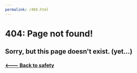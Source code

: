 ```yaml
---
permalink: /404.html
---
```


# 404: Page not found!
## Sorry, but this page doesn't exist. (yet...)
### [<--- Back to safety](https://keatonbuilder.github.io/keatonbuilder/)
